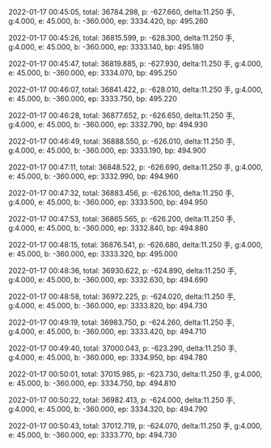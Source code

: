 2022-01-17 00:45:05, total: 36784.298, p: -627.660, delta:11.250 手, g:4.000, e: 45.000, b: -360.000, ep: 3334.420, bp: 495.260

2022-01-17 00:45:26, total: 36815.599, p: -628.300, delta:11.250 手, g:4.000, e: 45.000, b: -360.000, ep: 3333.140, bp: 495.180

2022-01-17 00:45:47, total: 36819.885, p: -627.930, delta:11.250 手, g:4.000, e: 45.000, b: -360.000, ep: 3334.070, bp: 495.250

2022-01-17 00:46:07, total: 36841.422, p: -628.010, delta:11.250 手, g:4.000, e: 45.000, b: -360.000, ep: 3333.750, bp: 495.220

2022-01-17 00:46:28, total: 36877.652, p: -626.650, delta:11.250 手, g:4.000, e: 45.000, b: -360.000, ep: 3332.790, bp: 494.930

2022-01-17 00:46:49, total: 36888.550, p: -626.010, delta:11.250 手, g:4.000, e: 45.000, b: -360.000, ep: 3333.190, bp: 494.900

2022-01-17 00:47:11, total: 36848.522, p: -626.690, delta:11.250 手, g:4.000, e: 45.000, b: -360.000, ep: 3332.990, bp: 494.960

2022-01-17 00:47:32, total: 36883.456, p: -626.100, delta:11.250 手, g:4.000, e: 45.000, b: -360.000, ep: 3333.500, bp: 494.950

2022-01-17 00:47:53, total: 36865.565, p: -626.200, delta:11.250 手, g:4.000, e: 45.000, b: -360.000, ep: 3332.840, bp: 494.880

2022-01-17 00:48:15, total: 36876.541, p: -626.680, delta:11.250 手, g:4.000, e: 45.000, b: -360.000, ep: 3333.320, bp: 495.000

2022-01-17 00:48:36, total: 36930.622, p: -624.890, delta:11.250 手, g:4.000, e: 45.000, b: -360.000, ep: 3332.630, bp: 494.690

2022-01-17 00:48:58, total: 36972.225, p: -624.020, delta:11.250 手, g:4.000, e: 45.000, b: -360.000, ep: 3333.820, bp: 494.730

2022-01-17 00:49:19, total: 36983.750, p: -624.260, delta:11.250 手, g:4.000, e: 45.000, b: -360.000, ep: 3333.420, bp: 494.710

2022-01-17 00:49:40, total: 37000.043, p: -623.290, delta:11.250 手, g:4.000, e: 45.000, b: -360.000, ep: 3334.950, bp: 494.780

2022-01-17 00:50:01, total: 37015.985, p: -623.730, delta:11.250 手, g:4.000, e: 45.000, b: -360.000, ep: 3334.750, bp: 494.810

2022-01-17 00:50:22, total: 36982.413, p: -624.000, delta:11.250 手, g:4.000, e: 45.000, b: -360.000, ep: 3334.320, bp: 494.790

2022-01-17 00:50:43, total: 37012.719, p: -624.070, delta:11.250 手, g:4.000, e: 45.000, b: -360.000, ep: 3333.770, bp: 494.730